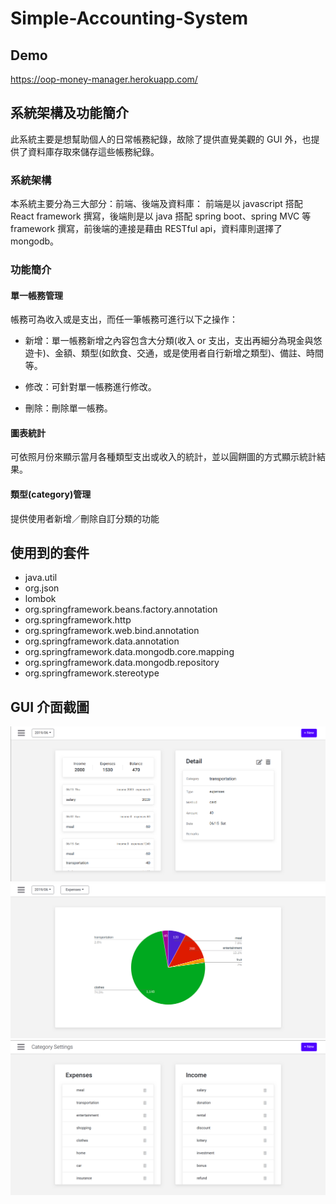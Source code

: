 # Simple-Accounting-System

## Demo

<https://oop-money-manager.herokuapp.com/>

## 系統架構及功能簡介

此系統主要是想幫助個人的日常帳務紀錄，故除了提供直覺美觀的 GUI 外，也提供了資料庫存取來儲存這些帳務紀錄。

### 系統架構

本系統主要分為三大部分：前端、後端及資料庫：
前端是以 javascript 搭配 React framework 撰寫，後端則是以 java 搭配 spring boot、spring MVC 等 framework 撰寫，前後端的連接是藉由
RESTful api，資料庫則選擇了 mongodb。

### 功能簡介

#### 單一帳務管理

帳務可為收入或是支出，而任一筆帳務可進行以下之操作：

- 新增：單一帳務新增之內容包含大分類(收入 or 支出，支出再細分為現金與悠遊卡)、金額、類型(如飲食、交通，或是使用者自行新增之類型)、備註、時間等。

- 修改：可針對單一帳務進行修改。

- 刪除：刪除單一帳務。

#### 圖表統計

可依照月份來顯示當月各種類型支出或收入的統計，並以圓餅圖的方式顯示統計結果。

#### 類型(category)管理

提供使用者新增／刪除自訂分類的功能

## 使用到的套件

- java.util
- org.json
- lombok
- org.springframework.beans.factory.annotation
- org.springframework.http
- org.springframework.web.bind.annotation
- org.springframework.data.annotation
- org.springframework.data.mongodb.core.mapping
- org.springframework.data.mongodb.repository
- org.springframework.stereotype

## GUI 介面截圖

![Alt text](/resource/main.png)
![Alt text](/resource/chart.png)
![Alt text](/resource/category.png)
